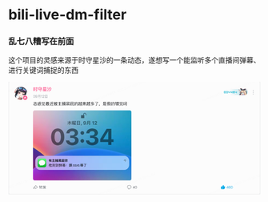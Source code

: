 # bili-live-dm-filter

### 乱七八糟写在前面

这个项目的灵感来源于时守星沙的一条动态，遂想写一个能监听多个直播间弹幕、进行关键词捕捉的东西

![ssxs.png](./docs/images/ssxs.png)